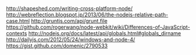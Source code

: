 http://shapeshed.com/writing-cross-platform-node/http://webreflection.blogspot.jp/2013/06/the-nodejs-relative-path-case.htmlhttp://gruntjs.com/api/grunt.filehttps://github.com/rogerwang/node-webkit/wiki/Differences-of-JavaScript-contextshttp://nodejs.org/docs/latest/api/globals.html#globals_dirnamehttp://dailyjs.com/2012/05/24/windows-and-node-4/https://gist.github.com/domenic/2790533